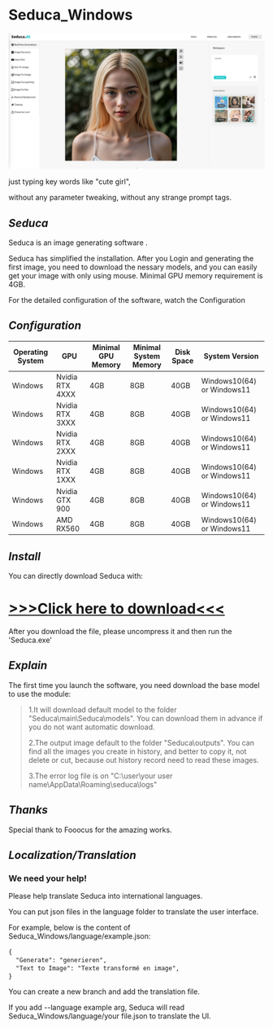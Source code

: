 # Seduca_Windows

![InterfaceImage](ReadMe/SeducaInterfaceImage.png)

just typing key words like "cute girl",

without any parameter tweaking, without any strange prompt tags.
## *Seduca*
Seduca is an image generating software .

Seduca has simplified the installation. After you Login and generating the first image, you need to download the nessary models, and you can easily get your image with only using mouse. Minimal GPU memory requirement is 4GB.

For the detailed configuration of the software, watch the Configuration


## *Configuration*

| Operating System | GPU | Minimal GPU Memory | Minimal System Memory | Disk Space | System Version |
|-------|-------|----------|----------|----------|----------|
| Windows | Nvidia RTX 4XXX | 4GB | 8GB | 40GB | Windows10(64) or Windows11 |
| Windows | Nvidia RTX 3XXX | 4GB | 8GB | 40GB | Windows10(64) or Windows11 |
| Windows | Nvidia RTX 2XXX | 4GB | 8GB | 40GB | Windows10(64) or Windows11 |
| Windows | Nvidia RTX 1XXX | 4GB | 8GB | 40GB | Windows10(64) or Windows11 |
| Windows | Nvidia GTX 900 | 4GB | 8GB | 40GB | Windows10(64) or Windows11 |
| Windows | AMD RX560 | 4GB | 8GB | 40GB | Windows10(64) or Windows11 |

## *Install*

You can directly download Seduca with:

# [>>>Click here to download<<<](https://www.moontak.com)

After you download the file, please uncompress it and then run the 'Seduca.exe'

## *Explain*

The first time you launch the software, you need download the base model to use the module:

>1.It will download default model to the folder "Seduca\main\Seduca\models\". You can download them in advance if you do not want automatic download.
>
>2.The output image default to the folder "Seduca\outputs\". You can find all the images you create in history, and better to copy it, not delete or cut, because out history record need to read these images.
>
>3.The error log file is on "C:\user\your user name\AppData\Roaming\seduca\logs\"
>

## *Thanks*

Special thank to Fooocus for the amazing works.

## *Localization/Translation*

### We need your help! 
 
Please help translate Seduca into international languages.

You can put json files in the language folder to translate the user interface.

For example, below is the content of Seduca_Windows/language/example.json:

```
{
  "Generate": "generieren",
  "Text to Image": "Texte transformé en image",
}
```
You can create a new branch and add the translation file.

If you add --language example arg, Seduca will read Seduca_Windows/language/your file.json to translate the UI.
